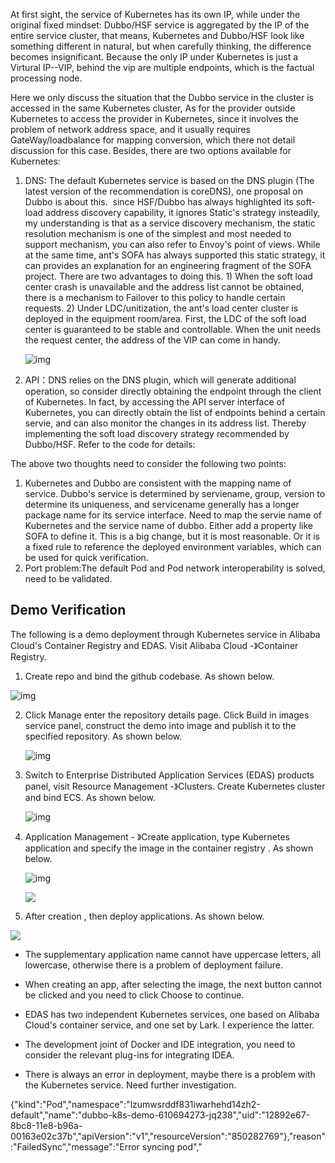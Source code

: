 At first sight, the service of Kubernetes has its own IP, while under the original fixed mindset: Dubbo/HSF service is aggregated by the IP of the entire service cluster, that means, Kubernetes and Dubbo/HSF look like something different in natural, but when carefully thinking, the difference becomes insignificant. Because the only IP under Kubernetes is just a Virtural IP--VIP, behind the vip are multiple endpoints, which is the factual processing node.

Here we only discuss the situation that the Dubbo service in the cluster is accessed in the same Kubernetes cluster, As for the provider outside Kubernetes to access the provider in Kubernetes, since it involves the problem of network address space, and it usually requires GateWay/loadbalance for mapping conversion, which there not detail discussion for this case. Besides, there are two options available for Kubernetes:

1. DNS: The default Kubernetes service is based on the DNS plugin (The latest version of the recommendation is coreDNS), one proposal on Dubbo is about this.  since HSF/Dubbo has always highlighted its soft-load address discovery capability, it ignores Static's strategy insteadily, my understanding is that as a service discovery mechanism, the static resolution mechanism is one of the simplest and most needed to support mechanism, you can also refer to Envoy's point of views. While at the same time, ant's SOFA has always supported this static strategy, it can provides an explanation for an engineering fragment of the SOFA project. There are two advantages to doing this. 1) When the soft load center crash is unavailable and the address list cannot be obtained, there is a mechanism to Failover to this policy to handle certain requests. 2) Under LDC/unitization, the ant's load center cluster is deployed in the equipment room/area. First, the LDC of the soft load center is guaranteed to be stable and controllable. When the unit needs the request center, the address of the VIP can come in handy.

   ![img](https://img.alicdn.com/tfs/TB1Kj1ktpkoBKNjSZFEXXbrEVXa-985-213.png)

2. API：DNS relies on the DNS plugin, which will generate additional operation, so consider directly obtaining the endpoint through the client of Kubernetes. In fact, by accessing the API server interface of Kubernetes, you can directly obtain the list of endpoints behind a certain servie, and can also monitor the changes in its address list. Thereby implementing the soft load discovery strategy recommended by Dubbo/HSF. Refer to the code for details:

The above two thoughts need to consider the following two points:

1. Kubernetes and Dubbo are consistent with the mapping name of service. Dubbo's service is determined by serviename, group, version to determine its uniqueness, and servicename generally has a longer package name for its service interface. Need to map the servie name of Kubernetes and the service name of dubbo. Either add a property like SOFA to define it. This is a big change, but it is most reasonable. Or it is a fixed rule to reference the deployed environment variables, which can be used for quick verification.
2. Port problem:The default Pod and Pod network interoperability is solved, need to be validated.

## Demo Verification

The following is a demo deployment through Kubernetes service in Alibaba Cloud's Container Registry and   EDAS. Visit Alibaba Cloud -》Container Registry.

1. Create repo and bind the github codebase. As shown below.

![img](https://img.alicdn.com/tfs/TB1m.tEtrorBKNjSZFjXXc_SpXa-1892-870.png)




2. Click Manage enter the repository details page. Click Build in images service panel,  construct the demo into image and publish it to the specified repository. As shown below.

   ![img](https://img.alicdn.com/tfs/TB1oYqvtcIrBKNjSZK9XXagoVXa-1872-888.png)



3. Switch to Enterprise Distributed Application Services (EDAS) products panel, visit Resource Management -》Clusters. Create Kubernetes cluster and bind ECS. As shown below.

   ![img](https://img.alicdn.com/tfs/TB1b1p2trZnBKNjSZFKXXcGOVXa-1858-833.png)



4. Application Management - 》Create  application, type Kubernetes application and specify the image in the container registry . As shown below.

   ![img](https://img.alicdn.com/tfs/TB1_YywtDCWBKNjSZFtXXaC3FXa-1737-588.png)



   ![](https://img.alicdn.com/tfs/TB18uzTtdcnBKNjSZR0XXcFqFXa-1820-861.png)



5.  After creation , then deploy applications. As shown below.

   ![](https://img.alicdn.com/tfs/TB1fEpEtrorBKNjSZFjXXc_SpXa-1846-783.png)

- The supplementary application name cannot have uppercase letters, all lowercase, otherwise there is a problem of deployment failure.

- When creating an app, after selecting the image, the next button cannot be clicked and you need to click Choose to continue.

- EDAS has two independent Kubernetes services, one based on Alibaba Cloud's container service, and one set by Lark. I experience the latter.

- The development joint of Docker and IDE integration, you need to consider the relevant plug-ins for integrating IDEA.

- There is always an error in deployment, maybe there is a problem with the Kubernetes service. Need further investigation.

{"kind":"Pod","namespace":"lzumwsrddf831iwarhehd14zh2-default","name":"dubbo-k8s-demo-610694273-jq238","uid":"12892e67-8bc8-11e8-b96a-00163e02c37b","apiVersion":"v1","resourceVersion":"850282769"},"reason":"FailedSync","message":"Error syncing pod","

 
